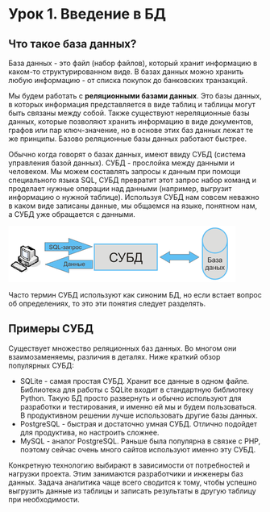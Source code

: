 # Урок 1. Введение в БД

## Что такое база данных?

База данных - это файл (набор файлов), который хранит информацию в каком-то структурированном виде. В базах данных можно хранить любую информацию - от списка покупок до банковских транзакций.

Мы будем работать с **реляционными базами данных**. Это базы данных, в которых информация представляется в виде таблиц и таблицы могут быть связаны между собой. Также существуют нереляционные базы данных, которые позволяют хранить информацию в виде документов, графов или пар ключ-значение, но в основе этих баз данных лежат те же принципы. Базово реляционные базы данных работают быстрее.

Обычно когда говорят о базах данных, имеют ввиду СУБД (система управления базой данных). СУБД - прослойка между данными и человеком. Мы можем составлять запросы к данным при помощи специального языка SQL, СУБД превратит этот запрос набор команд и проделает нужные операции над данными (например, выгрузит информацию о нужной таблице). Используя СУБД нам совсем неважно в каком виде записаны данные, мы общаемся на языке, понятном нам, а СУБД уже обращается с данными.

![sudb](../images/subd.png)

Часто термин СУБД используют как синоним БД, но если встает вопрос об определениях, то это эти понятия следует разделять.

## Примеры СУБД

Существует множество реляционных баз данных. Во многом они взаимозаменяемы, различия в деталях. Ниже краткий обзор популярных СУБД:

- SQLite - самая простая СУБД. Хранит все данные в одном файле. Библиотека для работы с SQLite входит в стандартную библиотеку Python. Такую БД просто развернуть и обычно используют для разработки и тестирования, и именно ей мы и будем пользоваться. В продуктивном решении лучше использовать другие базы данных.
- PostgreSQL - быстрая и достаточно умная СУБД. Отлично подойдет для продуктива, но настроить сложнее.
- MySQL - аналог PostgreSQL. Раньше была популярна в связке с PHP, поэтому сейчас очень много сайтов используют именно эту СУБД.

Конкретную технологию выбирают в зависимости от потребностей и нагрузки проекта. Этим занимаются разработчики и инженеры баз данных. Задача аналитика чаще всего сводится к тому, чтобы успешно выгрузить данные из таблицы и записать результаты в другую таблицу при необходимости.
